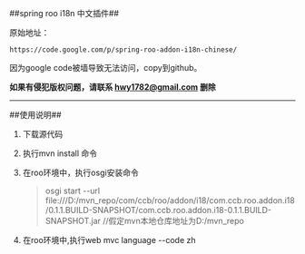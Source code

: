 ##spring roo i18n 中文插件##

原始地址：

    https://code.google.com/p/spring-roo-addon-i18n-chinese/
因为google code被墙导致无法访问，copy到github。

**如果有侵犯版权问题，请联系 hwy1782@gmail.com 删除**

--------------------------

##使用说明##
1. 下载源代码
2. 执行mvn install 命令
3. 在roo环境中，执行osgi安装命令

    > osgi start --url file:///D:/mvn_repo/com/ccb/roo/addon/i18/com.ccb.roo.addon.i18/0.1.1.BUILD-SNAPSHOT/com.ccb.roo.addon.i18-0.1.1.BUILD-SNAPSHOT.jar
    >  //假定mvn本地仓库地址为D:/mvn_repo

4. 在roo环境中,执行web mvc language --code zh

